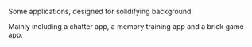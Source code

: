 Some applications, designed for solidifying background.

Mainly including a chatter app, a memory training app and a brick game app.
